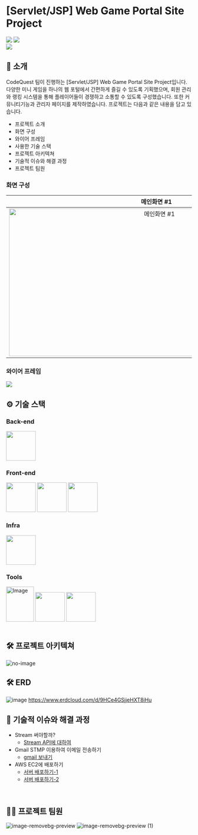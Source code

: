 <!-- logo -->

# [Servlet/JSP] Web Game Portal Site Project

[<img src="https://img.shields.io/badge/-readme.md-important?style=flat&logo=google-chrome&logoColor=white" />]() [<img src="https://img.shields.io/badge/release-v1.5.3-yellow?style=flat&logo=google-chrome&logoColor=white" />]() 
<br/> [<img src="https://img.shields.io/badge/프로젝트 기간-2025.02.17~2025.02.28-green?style=flat&logo=&logoColor=white" />]()

</div> 

## 📝 소개
CodeQuest 팀이 진행하는 [Servlet/JSP] Web Game Portal Site Project입니다.
다양한 미니 게임을 하나의 웹 포털에서 간편하게 즐길 수 있도록 기획했으며, 회원 관리와 랭킹 시스템을 통해 플레이어들이 경쟁하고 소통할 수 있도록 구성했습니다. 또한 커뮤니티기능과 관리자 페이지를 제작하였습니다. 프로젝트는 다음과 같은 내용을 담고 있습니다.

- 프로젝트 소개
- 화면 구성
- 와이어 프레임
- 사용한 기술 스택
- 프로젝트 아키텍쳐
- 기술적 이슈와 해결 과정
- 프로젝트 팀원

### 화면 구성
| 메인화면 #1 | 회원가입 #2 | 마이페이지 #3 | 게시판 #4 | 대시보드 #5 |
| :---: | :---: | :---: | :---: | :---: |
| <img src="https://github.com/user-attachments/assets/696fae09-c19b-4c2c-bb1b-6461b171fc5e?raw=true" width="800" height="400" alt="메인화면 #1" /> | <img src="https://github.com/user-attachments/assets/fe5e1176-66d0-477b-8067-406bf2599464?raw=true" width="800" height="400" alt="회원가입 #2" /> | <img src="https://github.com/user-attachments/assets/f11c6c34-f114-4be7-af24-5e1677f1dfc0?raw=true" width="800" height="400" alt="마이페이지 #3" /> | <img src="https://github.com/user-attachments/assets/17d23099-9a08-42e5-ad27-2121c2976cce?raw=true" width="800" height="400" alt="게시판 #4" /> | <img src="https://github.com/user-attachments/assets/50036e21-3e5f-4ec1-96c7-dccdb76d92d7?raw=true" width="800" height="400" alt="대시보드 #5" /> |



### 와이어 프레임
<img src="https://user-images.githubusercontent.com/80824750/208454673-0449e49c-57c6-4a6b-86cf-66c5b1e623dc.png">

<br />

## ⚙ 기술 스택
### Back-end
<div>
<img src="https://github.com/yewon-Noh/readme-template/blob/main/skills/Java.png?raw=true" width="80">
</div>

### Front-end
<div>
<img src="https://github.com/yewon-Noh/readme-template/blob/main/skills/HTMLCSS.png?raw=true" width="80">
<img src="https://github.com/yewon-Noh/readme-template/blob/main/skills/JavaScript.png?raw=true" width="80">
<img src="https://github.com/yewon-Noh/readme-template/blob/main/skills/Ajax.png?raw=true" width="80">
</div>

### Infra
<div>
<img src="https://github.com/yewon-Noh/readme-template/blob/main/skills/AWSEC2.png?raw=true" width="80">
</div>

### Tools
<div>
<img src="https://github.com/user-attachments/assets/16b7a208-5ef9-4149-aacd-b0a6894f3ff3?raw=true" width="75" height="95" alt="Image">
<img src="https://github.com/yewon-Noh/readme-template/blob/main/skills/Github.png?raw=true" width="80">
<img src="https://github.com/yewon-Noh/readme-template/blob/main/skills/Notion.png?raw=true" width="80">
</div>

<br />

## 🛠️ 프로젝트 아키텍쳐
![no-image](https://user-images.githubusercontent.com/80824750/208294567-738dd273-e137-4bbf-8307-aff64258fe03.png)
<br />

## 🛠️ ERD
![image](https://github.com/user-attachments/assets/5bf1c2a7-7c09-4f1e-88d6-e2a9d7563b9a)
https://www.erdcloud.com/d/9HCe4GSjjeHXT8iHu
<br>

## 🤔 기술적 이슈와 해결 과정
- Stream 써야할까?
    - [Stream API에 대하여](https://velog.io/@yewo2nn16/Java-Stream-API)
- Gmail STMP 이용하여 이메일 전송하기
    - [gmail 보내기](https://velog.io/@yewo2nn16/Email-이메일-전송하기with-첨부파일)
- AWS EC2에 배포하기
    - [서버 배포하기-1](https://velog.io/@yewo2nn16/SpringBoot-서버-배포)
    - [서버 배포하기-2](https://velog.io/@yewo2nn16/SpringBoot-서버-배포-인텔리제이에서-jar-파일-빌드해서-배포하기)


<br />

## 💁‍♂️ 프로젝트 팀원
![image-removebg-preview](https://github.com/user-attachments/assets/13c98280-3737-4482-916e-eca309f88089)
![image-removebg-preview (1)](https://github.com/user-attachments/assets/2656f388-f5d3-4c8a-9256-a9f8ba89d436)

